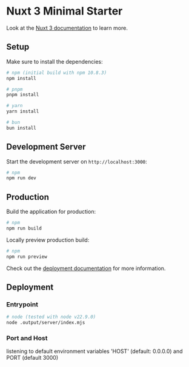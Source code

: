 <!-- SPDX-License-Identifier: MIT --->
# Nuxt 3 Minimal Starter

Look at the [Nuxt 3 documentation](https://nuxt.com/docs/getting-started/introduction) to learn more.

## Setup

Make sure to install the dependencies:

```bash
# npm (initial build with npm 10.8.3)
npm install

# pnpm
pnpm install

# yarn
yarn install

# bun
bun install
```

## Development Server

Start the development server on `http://localhost:3000`:

```bash
# npm
npm run dev
```

## Production

Build the application for production:

```bash
# npm
npm run build
```

Locally preview production build:

```bash
# npm
npm run preview
```

Check out the [deployment documentation](https://nuxt.com/docs/getting-started/deployment) for more information.

## Deployment

### Entrypoint

```bash
# node (tested with node v22.9.0)
node .output/server/index.mjs
```

### Port and Host

listening to default environment variables 'HOST' (default: 0.0.0.0) and PORT (default 3000)